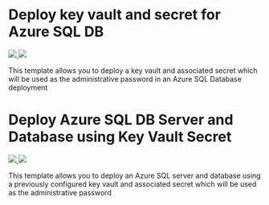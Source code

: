 # Deploy key vault and secret for Azure SQL DB

<a href="https://portal.azure.com/#create/Microsoft.Template/uri/https%3A%2F%2Fraw.githubusercontent.com%2Frscott1066%2Fcloudms-armtest%2Fmaster%2Fsqldbbasic%2Fsqldbbasickeyv.json" target="_blank">
    <img src="http://azuredeploy.net/deploybutton.png"/>
</a>
<a href="http://armviz.io/#/?load=https%3A%2F%2Fraw.githubusercontent.com%2Frscott1066%2Fcloudms-armtest%2Fmaster%2Fsqldbbasic%2Fsqldbbasickeyv.json" target="_blank">
    <img src="http://armviz.io/visualizebutton.png"/>
</a>

This template allows you to deploy a key vault and associated secret which will be used as the administrative password in an Azure SQL Database deployment

# Deploy Azure SQL DB Server and Database using Key Vault Secret

<a href="https://portal.azure.com/#create/Microsoft.Template/uri/https%3A%2F%2Fraw.githubusercontent.com%2Frscott1066%2Fcloudms-armtest%2Fmaster%2Fsqldbbasic%2Fsqldbbasickeyv.json" target="_blank">
    <img src="http://azuredeploy.net/deploybutton.png"/>
</a>
<a href="http://armviz.io/#/?load=https%3A%2F%2Fraw.githubusercontent.com%2Frscott1066%2Fcloudms-armtest%2Fmaster%2Fsqldbbasic%2Fsqldbbasickeyv.json" target="_blank">
    <img src="http://armviz.io/visualizebutton.png"/>
</a>

This template allows you to deploy an Azure SQL server and database using a previously configured key vault and associated secret which will be used as the administrative password

